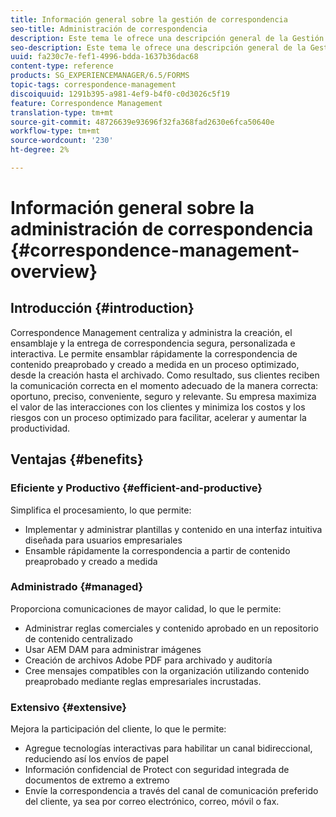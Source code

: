 ```yaml
---
title: Información general sobre la gestión de correspondencia
seo-title: Administración de correspondencia
description: Este tema le ofrece una descripción general de la Gestión de Correspondencia.
seo-description: Este tema le ofrece una descripción general de la Gestión de Correspondencia.
uuid: fa230c7e-fef1-4996-bdda-1637b36dac68
content-type: reference
products: SG_EXPERIENCEMANAGER/6.5/FORMS
topic-tags: correspondence-management
discoiquuid: 1291b395-a981-4ef9-b4f0-c0d3026c5f19
feature: Correspondence Management
translation-type: tm+mt
source-git-commit: 48726639e93696f32fa368fad2630e6fca50640e
workflow-type: tm+mt
source-wordcount: '230'
ht-degree: 2%

---
```



# Información general sobre la administración de correspondencia {#correspondence-management-overview}

## Introducción {#introduction}

Correspondence Management centraliza y administra la creación, el ensamblaje y la entrega de correspondencia segura, personalizada e interactiva. Le permite ensamblar rápidamente la correspondencia de contenido preaprobado y creado a medida en un proceso optimizado, desde la creación hasta el archivado. Como resultado, sus clientes reciben la comunicación correcta en el momento adecuado de la manera correcta: oportuno, preciso, conveniente, seguro y relevante. Su empresa maximiza el valor de las interacciones con los clientes y minimiza los costos y los riesgos con un proceso optimizado para facilitar, acelerar y aumentar la productividad.

## Ventajas {#benefits}

### Eficiente y Productivo {#efficient-and-productive}

Simplifica el procesamiento, lo que permite:

* Implementar y administrar plantillas y contenido en una interfaz intuitiva diseñada para usuarios empresariales
* Ensamble rápidamente la correspondencia a partir de contenido preaprobado y creado a medida

### Administrado {#managed}

Proporciona comunicaciones de mayor calidad, lo que le permite:

* Administrar reglas comerciales y contenido aprobado en un repositorio de contenido centralizado
* Usar AEM DAM para administrar imágenes
* Creación de archivos Adobe PDF para archivado y auditoría
* Cree mensajes compatibles con la organización utilizando contenido preaprobado mediante reglas empresariales incrustadas.

### Extensivo {#extensive}

Mejora la participación del cliente, lo que le permite:

* Agregue tecnologías interactivas para habilitar un canal bidireccional, reduciendo así los envíos de papel
* Información confidencial de Protect con seguridad integrada de documentos de extremo a extremo
* Envíe la correspondencia a través del canal de comunicación preferido del cliente, ya sea por correo electrónico, correo, móvil o fax.

